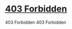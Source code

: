 # [403 Forbidden](https://www.jesus.ch/magazin/gesellschaft/christen_in_der_gesellschaft/404890-kuenstliche_intelligenz_im_lichte_der_schoepfungsgeschichte.html)

403 Forbidden 403 Forbidden
